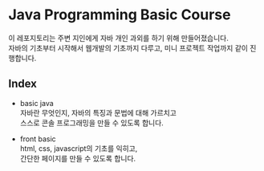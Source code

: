 # Java Programming Basic Course

이 레포지토리는 주변 지인에게 자바 개인 과외를 하기 위해 만들어졌습니다.  
자바의 기초부터 시작해서 웹개발의 기초까지 다루고, 미니 프로젝트 작업까지 같이 진행합니다.

## Index

- basic java  
자바란 무엇인지, 자바의 특징과 문법에 대해 가르치고  
스스로 콘솔 프로그래밍을 만들 수 있도록 합니다.

- front basic  
html, css, javascript의 기초를 익히고,  
간단한 페이지를 만들 수 있도록 합니다.